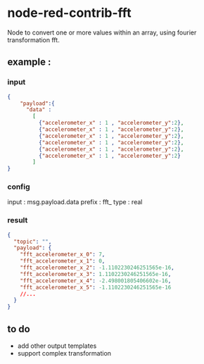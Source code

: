 # node-red-contrib-fft

Node to convert one or more values within an array, using fourier transformation fft.

## example : 
### input
```json
{
    "payload":{
      "data" :  
        [  
          {"accelerometer_x" : 1 , "accelerometer_y":2}, 
          {"accelerometer_x" : 1 , "accelerometer_y":2}, 
          {"accelerometer_x" : 1 , "accelerometer_y":2}, 
          {"accelerometer_x" : 1 , "accelerometer_y":2}, 
          {"accelerometer_x" : 1 , "accelerometer_y":2}, 
          {"accelerometer_x" : 1 , "accelerometer_y":2} 
        ]
}

```
### config

input : msg.payload.data
prefix : fft_
type : real

### result
```json
{ 
  "topic": "", 
  "payload": { 
    "fft_accelerometer_x_0": 7, 
    "fft_accelerometer_x_1": 0, 
    "fft_accelerometer_x_2": -1.1102230246251565e-16,
    "fft_accelerometer_x_3": 1.1102230246251565e-16, 
    "fft_accelerometer_x_4": -2.498001805406602e-16, 
    "fft_accelerometer_x_5": -1.1102230246251565e-16
    //...
  }
}
```

## to do
- add other output templates
- support complex transformation
